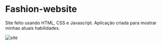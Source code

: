 # Fashion-website
Site feito usando HTML, CSS e Javascript. Aplicação criada para mostrar minhas atuais habilidades.




![site](https://user-images.githubusercontent.com/110143083/183737641-44c7c48f-3db3-47ed-8d4e-3ae7dfc8db0d.png)

